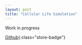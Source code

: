 ```yaml
---
layout: post
title: "Cellular Life Simulation"
---
```


Work in progress

[Github](https://github.com/xSooDx/LifeSim2D){:class="store-badge"}